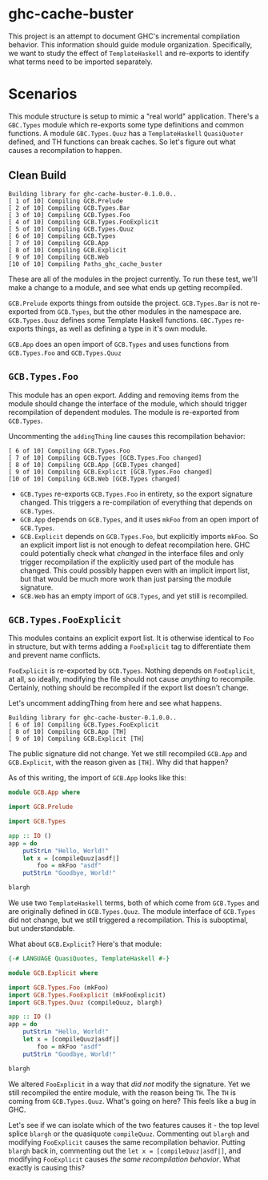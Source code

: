 # ghc-cache-buster

This project is an attempt to document GHC's incremental compilation behavior.
This information should guide module organization.  Specifically, we want to
study the effect of `TemplateHaskell` and re-exports to identify what terms
need to be imported separately.

# Scenarios

This module structure is setup to mimic a "real world" application.  There's a
`GBC.Types` module which re-exports some type definitions and common functions.
A module `GBC.Types.Quuz` has a `TemplateHaskell` `QuasiQuoter` defined, and TH
functions can break caches.  So let's figure out what causes a recompilation to
happen.

## Clean Build

```
Building library for ghc-cache-buster-0.1.0.0..
[ 1 of 10] Compiling GCB.Prelude
[ 2 of 10] Compiling GCB.Types.Bar
[ 3 of 10] Compiling GCB.Types.Foo
[ 4 of 10] Compiling GCB.Types.FooExplicit
[ 5 of 10] Compiling GCB.Types.Quuz
[ 6 of 10] Compiling GCB.Types
[ 7 of 10] Compiling GCB.App
[ 8 of 10] Compiling GCB.Explicit
[ 9 of 10] Compiling GCB.Web
[10 of 10] Compiling Paths_ghc_cache_buster
```

These are all of the modules in the project currently.
To run these test, we'll make a change to a module, and see what ends up getting recompiled.

`GCB.Prelude` exports things from outside the project.
`GCB.Types.Bar` is not  re-exported from `GCB.Types`, but the other modules in the namespace are.
`GCB.Types.Quuz` defines some Template Haskell functions.
`GBC.Types` re-exports things, as well as defining a type in it's own module.

`GCB.App` does an open import of `GCB.Types` and uses functions from `GCB.Types.Foo` and `GCB.Types.Quuz`

## `GCB.Types.Foo`

This module has an open export.  Adding and removing items from the module
should change the interface of the module, which should trigger recompilation
of dependent modules.  The module is re-exported from `GCB.Types`.

Uncommenting the `addingThing` line causes this recompilation behavior:

```
[ 6 of 10] Compiling GCB.Types.Foo
[ 7 of 10] Compiling GCB.Types [GCB.Types.Foo changed]
[ 8 of 10] Compiling GCB.App [GCB.Types changed]
[ 9 of 10] Compiling GCB.Explicit [GCB.Types.Foo changed]
[10 of 10] Compiling GCB.Web [GCB.Types changed]
```

- `GCB.Types` re-exports `GCB.Types.Foo` in entirety, so the export signature changed.
  This triggers a re-compilation of everything that depends on `GCB.Types`.
- `GCB.App` depends on `GCB.Types`, and it uses `mkFoo` from an open import of 
  `GCB.Types`.
- `GCB.Explicit` depends on `GCB.Types.Foo`, but explicitly imports `mkFoo`. So
  an explicit import list is not enough to defeat recompilation here. GHC could
  potentially check what *changed* in the interface files and only trigger
  recompilation if the explicitly used part of the module has changed. This
  could possibly happen even with an implicit import list, but that would be
  much more work than just parsing the module signature.
- `GCB.Web` has an empty import of `GCB.Types`, and yet still is recompiled.

## `GCB.Types.FooExplicit`

This modules contains an explicit export list.
It is otherwise identical to `Foo` in structure, but with terms adding a
`FooExplicit` tag to differentiate them and prevent name conflicts.

`FooExplicit` is re-exported by `GCB.Types`.
Nothing depends on `FooExplicit`, at all, so ideally, modifying the file should not cause *anything* to recompile.
Certainly, nothing should be recompiled if the export list doesn't change.

Let's uncomment addingThing from here and see what happens.

```
Building library for ghc-cache-buster-0.1.0.0..
[ 6 of 10] Compiling GCB.Types.FooExplicit
[ 8 of 10] Compiling GCB.App [TH]
[ 9 of 10] Compiling GCB.Explicit [TH]
```

The public signature did not change.
Yet we still recompiled `GCB.App` and `GCB.Explicit`, with the reason given as `[TH]`. 
Why did that happen?

As of this writing, the import of `GCB.App` looks like this:

```haskell
module GCB.App where

import GCB.Prelude

import GCB.Types

app :: IO ()
app = do
    putStrLn "Hello, World!"
    let x = [compileQuuz|asdf|]
        foo = mkFoo "asdf"
    putStrLn "Goodbye, World!"

blargh
```

We use two `TemplateHaskell` terms, both of which come from `GCB.Types` and are originally defined in `GCB.Types.Quuz`.
The module interface of `GCB.Types` did not change, but we still triggered a recompilation.
This is suboptimal, but understandable.

What about `GCB.Explicit`? Here's that module:

```haskell
{-# LANGUAGE QuasiQuotes, TemplateHaskell #-}

module GCB.Explicit where

import GCB.Types.Foo (mkFoo)
import GCB.Types.FooExplicit (mkFooExplicit)
import GCB.Types.Quuz (compileQuuz, blargh)

app :: IO ()
app = do
    putStrLn "Hello, World!"
    let x = [compileQuuz|asdf|]
        foo = mkFoo "asdf"
    putStrLn "Goodbye, World!"

blargh
```

We altered `FooExplicit` in a way that *did not* modify the signature.
Yet we still recompiled the entire module, with the reason being `TH`.
The `TH` is coming from `GCB.Types.Quuz`.
What's going on here?
This feels like a bug in GHC.

Let's see if we can isolate which of the two features causes it - the top level splice `blargh` or the quasiquote `compileQuuz`.
Commenting out `blargh` and modifying `FooExplicit` causes the same recompilation behavior.
Putting `blargh` back in, commenting out the `let x = [compileQuuz|asdf|]`, and modifying `FooExplicit` causes *the same recompilation behavior*.
What exactly is causing this?
